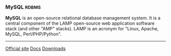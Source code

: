 ### MySQL <small>RDBMS</small>

  **MySQL** is an open-source relational database management system.
  It is a central component of the LAMP open-source web application software stack 
  (and other "AMP" stacks). LAMP is an acronym for "Linux, Apache, MySQL, 
  Perl/PHP/Python".

  <hr>

  <div class="button-group small align-right">
    <a class="button" href="https://www.mysql.com/"><i class="fas fa-home"></i> Official site</a>
    <a class="button docs" href="https://dev.mysql.com/doc/"><i class="fas fa-book"></i> Docs</a>
    <a class="button download" href="https://dev.mysql.com/downloads/"><i class="fas fa-download"></i> Downloads</a>
  </div>

